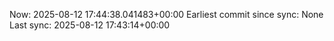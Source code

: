 Now: 2025-08-12 17:44:38.041483+00:00 Earliest commit since sync: None Last sync: 2025-08-12 17:43:14+00:00
